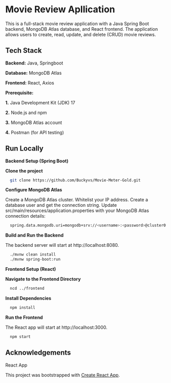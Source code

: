 
# Movie Review Apllication


This is a full-stack movie review application with a Java Spring Boot backend, MongoDB Atlas database, and React frontend. The application allows users to create, read, update, and delete (CRUD) movie reviews.




## Tech Stack

**Backend:** Java, Springboot

**Database:** MongoDB Atlas

**Frontend:** React, Axios

**Prerequisite:** 

**1.** Java Development Kit (JDK) 17

**2.** Node.js and npm

**3.** MongoDB Atlas account

**4.** Postman (for API testing)




## Run Locally

**Backend Setup (Spring Boot)**

**Clone the project**

```bash
  git clone https://github.com/Buckyvs/Movie-Meter-Gold.git
```

**Configure MongoDB Atlas**

Create a MongoDB Atlas cluster.
Whitelist your IP address.
Create a database user and get the connection string.
Update src/main/resources/application.properties with your MongoDB Atlas connection details:

```bash
  spring.data.mongodb.uri=mongodb+srv://<username>:<password>@cluster0.mongodb.net/moviereviewdb?retryWrites=true&w=majority
```

**Build and Run the Backend**

The backend server will start at http://localhost:8080.

```bash
  ./mvnw clean install
  ./mvnw spring-boot:run
```

**Frontend Setup (React)**

**Navigate to the Frontend Directory**

```bash
  ncd ../frontend
```
**Install Dependencies**

```bash
  npm install
```
**Run the Frontend**

The React app will start at http://localhost:3000.

```bash
  npm start
```


## Acknowledgements

  React App

This project was bootstrapped with [Create React App](https://github.com/facebook/create-react-app).

